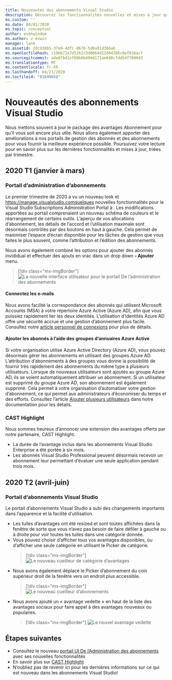 ```yaml
---
title: Nouveautés des abonnements Visual Studio
description: Découvrez les fonctionnalités nouvelles et mises à jour que vous pouvez utiliser pour gérer les abonnements Visual Studio.
ms.custom: ''
ms.date: 04/01/2020
ms.topic: conceptual
author: evanwindom
ms.author: v-evwin
manager: lank
ms.assetid: 2dc938b5-37e9-4dfc-8676-5d0a91d366ab
ms.openlocfilehash: c19bb72a7d5262c5d0864d12d44266c8ef016acf
ms.sourcegitcommit: ade07bd1cf69b8b494d171ae648cfdd54f7800d3
ms.translationtype: MT
ms.contentlocale: fr-FR
ms.lasthandoff: 04/21/2020
ms.locfileid: "81649658"
---
```

# <a name="what39s-new-in-visual-studio-subscriptions"></a>Nouveautés des abonnements Visual Studio

Nous mettons souvent à jour le package des avantages Abonnement pour qu’il vous soit encore plus utile. Nous allons également apporter des améliorations à nos portails de gestion des abonnés et des abonnements pour vous fournir la meilleure expérience possible.  Poursuivez votre lecture pour en savoir plus sur les dernières fonctionnalités et mises à jour, triées par trimestre.

## <a name="2020-q1-january-march"></a>2020 T1 (janvier à mars)

### <a name="subscriptions-administration-portal"></a>Portail d’administration d’abonnements
Le premier trimestre de 2020 a vu un nouveau look et https://manage.visualstudio.comquelques nouvelles fonctionnalités pour le Visual Studio Subscriptions Administration Portal à . Les modifications apportées au portail comprenaient un nouveau schéma de couleurs et le réarrangement de certains outils.  L’aperçu de vos allocations d’abonnement, les détails de l’accord et l’utilisation maximale sont désormais contrôlés par des boutons en haut à gauche.  Cela permet de maximiser l’espace d’écran disponible pour les tâches de gestion que vous faites le plus souvent, comme l’attribution et l’édition des abonnements.  

Nous avons également combiné les options pour ajouter des abonnés invididual et effectuer des ajouts en vrac dans un drop down **- Ajouter** menu. 

   > [!div class="mx-imgBorder"]
   > ![La nouvelle interface utilisateur pour le portail De l’administration des abonnements](_img/whats-new/new-admin-ui.png)

#### <a name="connect-emails"></a>Connectez les e-mails
Nous avons facilité la correspondance des abonnés qui utilisent Microsoft Accounts (MSA) à votre répertoire Azure Active (Azure AD), afin que vous puissiez rapidement lier les deux identités.  L’utilisation d’identités Azure AD offre une sécurité accrue et une gestion d’abonnement plus facile.  Consultez notre [article personnel de connexions](personal-email-sign-ins.md) pour plus de détails. 

#### <a name="add-subscribers-using-azure-active-directory-groups"></a>Ajouter les abonnés à l’aide des groupes d’annuaires Azure Active
Si votre organisation utilise Azure Active Directory (Azure AD), vous pouvez désormais gérer les abonnements en utilisant des groupes Azure AD.  L’attribution d’abonnements à des groupes vous donne la possibilité de fournir très rapidement des abonnements du même type à plusieurs utilisateurs.  Lorsque de nouveaux utilisateurs sont ajoutés au groupe Azure AD, ils se voient automatiquement attribuer un abonnement.  Si un utilisateur est supprimé du groupe Azure AD, son abonnement est également supprimé.  Cela permet à votre organisation d’automatiser votre gestion d’abonnement, ce qui permet aux administrateurs d’économiser du temps et des efforts.  Consultez l’article [Ajouter plusieurs utilisateurs](https://docs.microsoft.com/visualstudio/subscriptions/assign-license-bulk#use-azure-active-directory-groups-to-assign-subscriptions) dans notre documentation pour les détails. 

### <a name="cast-highlight"></a>CAST Highlight
Nous sommes heureux d’annoncer une extension des avantages offerts par notre partenaire, CAST Highlight. 
- La durée de l’avantage inclus dans les abonnements Visual Studio Enterprise a été portée à six mois.  
- Les abonnés Visual Studio Professional peuvent désormais recevoir un abonnement leur permettant d’évaluer une seule application pendant trois mois. 

## <a name="2020-q2-april-june"></a>2020 T2 (avril-juin)

### <a name="visual-studio-subscriptions-portal"></a>Portail d’abonnements Visual Studio

Le portail d’abonnements Visual Studio a subi des changements importants dans l’apparence et la facilité d’utilisation.  

- Les tuiles d’avantages ont été resized et sont toutes affichées dans la fenêtre de sorte que vous n’avez pas besoin de faire défiler à gauche ou à droite pour voir toutes les tuiles dans une catégorie donnée. 
- Vous pouvez choisir d’afficher tous vos avantages disponibles, ou d’afficher une seule catégorie en utilisant le Picker de catégorie.
   > [!div class="mx-imgBorder"]
   > ![Le nouveau cueilleur de catégorie d’avantages](_img/whats-new/whats-new-category-picker.png)
- Nous avons également déplacé le Picker d’abonnement du coin supérieur droit de la fenêtre vers un endroit plus accessible.
   > [!div class="mx-imgBorder"]
   > ![Le nouveau cueilleur d’abonnements](_img/whats-new/whats-new-sub-picker.png)
- Nous avons ajouté un « avantage vedette » en haut de la liste des avantages sociaux pour faire appel à des avantages nouveaux ou populaires.  
   > [!div class="mx-imgBorder"]
   > ![Le nouvel avantage vedette](_img/whats-new/whats-new-featured.png)

## <a name="next-steps"></a>Étapes suivantes
- Consultez le nouveau [portail UI De l’Administration des abonnements](https://manage.visualstudio.com) avec ses nouvelles fonctionnalités
- En savoir plus sur [CAST Highlight](vs-cast.md)
- N’oubliez pas de revenir ici pour les dernières informations sur ce qui est nouveau dans les abonnements Visual Studio!